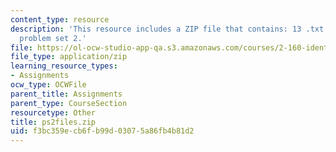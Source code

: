 ```yaml
---
content_type: resource
description: 'This resource includes a ZIP file that contains: 13 .txt files to support
  problem set 2.'
file: https://ol-ocw-studio-app-qa.s3.amazonaws.com/courses/2-160-identification-estimation-and-learning-spring-2006/f3bc359ecb6fb99d03075a86fb4b81d2_ps2files.zip
file_type: application/zip
learning_resource_types:
- Assignments
ocw_type: OCWFile
parent_title: Assignments
parent_type: CourseSection
resourcetype: Other
title: ps2files.zip
uid: f3bc359e-cb6f-b99d-0307-5a86fb4b81d2
---
```

